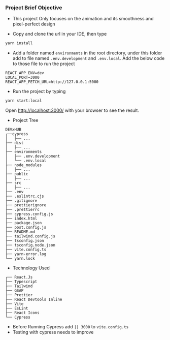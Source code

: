 ### Project Brief Objective

- This project Only focuses on the animation and its smoothness and pixel-perfect design

- Copy and clone the url in your IDE, then type

```bash
yarn install
```

- Add a folder named `environments` in the root directory, under this folder add to file named `.env.development` and `.env.local`. Add the below code to those file to run the project
```
REACT_APP_ENV=dev
LOCAL_PORT=3000
REACT_APP_FETCH_URL=http://127.0.0.1:5000
```

- Run the project by typing

```bash
yarn start:local
```

Open [ http://localhost:3000/](http://localhost:3000/) with your browser to see the result.

- Project Tree
```
DEVxHUB
┌──cypress
│   ├── ...
├── dist
│   ├── ...
├── environments
│   ├── .env.development
│   └── .env.local
├── node_modules
│   ├── ...
├── public
│   ├── ...
├── src
│   ├── ...
├── .env
├── .eslintrc.cjs
├── .gitignore
├── prettierignore
├── .prettierrc
├── cypress.config.js
├── index.html
├── package.json
├── post.config.js
├── README.md
├── tailwind.config.js
├── tsconfig.json
├── tsconfig.node.json
├── vite.config.ts
├── yarn-error.log
└── yarn.lock
```

- Technology Used
```
┌── React.Js
├── Typescript
├── Tailwind
├── GSAP
├── Prettier
├── React Devtools Inline
├── Vite
├── EsLint
├── React Icons
└── Cypress
```
- Before Running Cypress add `|| 3000` to `vite.config.ts`
- Testing with cypress needs to improve
